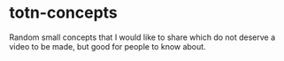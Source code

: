 # totn-concepts
Random small concepts that I would like to share which do not deserve a video to be made, but good for people to know about.

